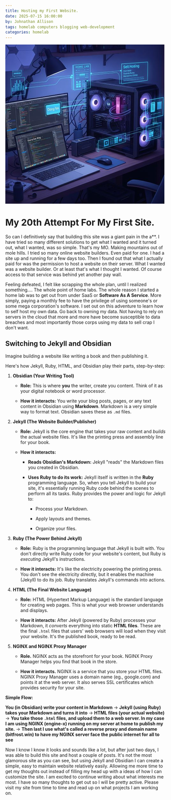 ```yaml
---
title: Hosting my First Website.
date: 2025-07-15 16:00:00
by: Johnathan Allison
tags: homelab computers blogging web-development 
categories: homelab
---
```


![homelab](assets/photos/Web-development.jpg)

# My 20th Attempt For My First Site.

So can I definitively say that building this site was a giant pain in the a**. I have tried so many different solutions to get what I wanted and it turned out, what I wanted, was so simple. That's my MO. Making mountains out of mole hills. I tried so many online website builders. Even paid for one. I had a site up and running for a few days too. Then I found out that what I actually paid for was the permission to host a website on their server. What I wanted was a website builder. Or at least that's what I thought I wanted. Of course access to that service was behind yet another pay wall. 

Feeling defeated, I felt like scrapping the whole plan, until I realized something.... The whole point of home labs. The whole reason I started a home lab was to get out from under SaaS or **Software As A Service**. More simply, paying a monthly fee to have the privilege of using someone's or some mega corporation's software. I set out on this adventure to learn how to self host my own data. Go back to owning my data. Not having to rely on servers in the cloud that more and more have become susceptible to data breaches and most importantly those corps using my data to sell crap I don't want. 

## Switching to Jekyll and Obsidian

Imagine building a website like writing a book and then publishing it.

Here's how Jekyll, Ruby, HTML, and Obsidian play their parts, step-by-step:

1. **Obsidian (Your Writing Tool)**
    
    - **Role:** This is where **you** the writer, create you content. Think of it as your digital notebook or word processor.
        
    - **How it interacts:** You write your blog posts, pages, or any text content in Obsidian using **Markdown**. Markdown is a very simple way to format text. Obsidian saves these as `.md` files.
        
2. **Jekyll (The Website Builder/Publisher)**
    
    - **Role:** Jekyll is the core engine that takes your raw content and _builds_ the actual website files. It's like the printing press and assembly line for your book.
        
    - **How it interacts:**
        
        - **Reads Obsidian's Markdown:** Jekyll "reads" the Markdown files you created in Obsidian.
            
        - **Uses Ruby to do its work:** Jekyll itself is written in the **Ruby** programming language. So, when you tell Jekyll to build your site, it's essentially running Ruby code behind the scenes to perform all its tasks. Ruby provides the power and logic for Jekyll to:
            
            - Process your Markdown.
                
            - Apply layouts and themes.
                
            - Organize your files.
                
3. **Ruby (The Power Behind Jekyll)**
    
    - **Role:** Ruby is the programming language that Jekyll is built with. You don't directly write Ruby code for your website's content, but Ruby is _executing_ Jekyll's instructions.
        
    - **How it interacts:** It's like the electricity powering the printing press. You don't see the electricity directly, but it enables the machine (Jekyll) to do its job. Ruby translates Jekyll's commands into actions.
		
4. **HTML (The Final Website Language)**
    
    - **Role:** HTML (Hypertext Markup Language) is the standard language for creating web pages. This is what your web browser understands and displays.
        
    - **How it interacts:** After Jekyll (powered by Ruby) processes your Markdown, it _converts_ everything into static **HTML files**. These are the final `.html` files that users' web browsers will load when they visit your website. It's the published book, ready to be read.

5. **NGINX and NGINX Proxy Manager**
	
   * **Role.** NGINX acts as the storefront for your book. NGINX Proxy Manager helps you find that book in the store.
 
   *  **How it interacts.** NGINX is a service that you store your HTML files. NGINX Proxy Manager uses a domain name (eg., google.com) and points it at the web server. It also serves SSL certificates which provides security for your site.

**Simple Flow:**

**You (in Obsidian) write your content in Markdown**
&rarr;
 **Jekyll (using Ruby) takes your Markdown and turns it into**
&rarr; 
 **HTML files (your actual website)**
&rarr;
 **You take those `.html` files, and upload them to a web server. In my case I am using NGINX (engine-x) running on my server at home to publish my site.**
&rarr;
 **Then last I use what's called a reverse proxy and domain name (bitfrost.win) to have my NGINX server face the public internet for all to see**

Now I know I know it looks and sounds like a lot, but after just two days, I was able to build this site and host a couple of posts. It's not the most glamorous site as you can see, but using Jekyll and Obsidian I can create a simple, easy to maintain website relatively easily. Allowing me more time to get my thoughts out instead of filling my head up with a ideas of how I can customize the site. I am excited to continue writing about what interests me most. I have so many thoughts to get out so I will be pretty active. Please visit my site from time to time and read up on what projects I am working on.